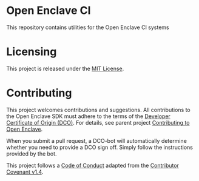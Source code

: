 Open Enclave CI
================
This repository contains utilities for the Open Enclave CI systems

Licensing
=========
This project is released under the [MIT License](LICENSE).

Contributing
============

This project welcomes contributions and suggestions. All contributions to the Open Enclave SDK
must adhere to the terms of the [Developer Certificate of Origin (DCO)](https://developercertificate.org/).
For details, see parent project [Contributing to Open Enclave](https://github.com/openenclave/openenclave/blob/master/docs/Community/Contributing.md).

When you submit a pull request, a DCO-bot will automatically determine whether you need
to provide a DCO sign off. Simply follow the instructions provided by the bot.

This project follows a [Code of Conduct](docs/CodeOfConduct.md) adapted from the [Contributor Covenant v1.4](https://www.contributor-covenant.org).
